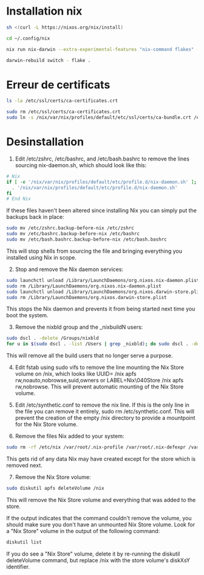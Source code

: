 # Installation nix

```bash
sh <(curl -L https://nixos.org/nix/install)

cd ~/.config/nix

nix run nix-darwin --extra-experimental-features "nix-command flakes" -- switch --flake .

darwin-rebuild switch - flake .
```

# Erreur de certificats

```bash
ls -la /etc/ssl/certs/ca-certificates.crt

sudo rm /etc/ssl/certs/ca-certificates.crt
sudo ln -s /nix/var/nix/profiles/default/etc/ssl/certs/ca-bundle.crt /etc/ssl/certs/ca-certificates.crt
```

# Desinstallation

1. Edit /etc/zshrc, /etc/bashrc, and /etc/bash.bashrc to remove the lines sourcing nix-daemon.sh, which should look like this:

```bash
# Nix
if [ -e '/nix/var/nix/profiles/default/etc/profile.d/nix-daemon.sh' ]; then
  . '/nix/var/nix/profiles/default/etc/profile.d/nix-daemon.sh'
fi
# End Nix
```

If these files haven't been altered since installing Nix you can simply put the backups back in place:

```bash
sudo mv /etc/zshrc.backup-before-nix /etc/zshrc
sudo mv /etc/bashrc.backup-before-nix /etc/bashrc
sudo mv /etc/bash.bashrc.backup-before-nix /etc/bash.bashrc
```

This will stop shells from sourcing the file and bringing everything you installed using Nix in scope.

2. Stop and remove the Nix daemon services:

```bash
sudo launchctl unload /Library/LaunchDaemons/org.nixos.nix-daemon.plist
sudo rm /Library/LaunchDaemons/org.nixos.nix-daemon.plist
sudo launchctl unload /Library/LaunchDaemons/org.nixos.darwin-store.plist
sudo rm /Library/LaunchDaemons/org.nixos.darwin-store.plist
```

This stops the Nix daemon and prevents it from being started next time you boot the system.

3. Remove the nixbld group and the \_nixbuildN users:

```bash
sudo dscl . -delete /Groups/nixbld
for u in $(sudo dscl . -list /Users | grep _nixbld); do sudo dscl . -delete /Users/$u; done
```

This will remove all the build users that no longer serve a purpose.

4. Edit fstab using sudo vifs to remove the line mounting the Nix Store volume on /nix, which looks like UUID=<uuid> /nix apfs rw,noauto,nobrowse,suid,owners or LABEL=Nix\040Store /nix apfs rw,nobrowse. This will prevent automatic mounting of the Nix Store volume.

5. Edit /etc/synthetic.conf to remove the nix line. If this is the only line in the file you can remove it entirely, sudo rm /etc/synthetic.conf. This will prevent the creation of the empty /nix directory to provide a mountpoint for the Nix Store volume.

6. Remove the files Nix added to your system:

```bash
sudo rm -rf /etc/nix /var/root/.nix-profile /var/root/.nix-defexpr /var/root/.nix-channels ~/.nix-profile ~/.nix-defexpr ~/.nix-channels
```

This gets rid of any data Nix may have created except for the store which is removed next.

7. Remove the Nix Store volume:

```bash
sudo diskutil apfs deleteVolume /nix
```

This will remove the Nix Store volume and everything that was added to the store.

If the output indicates that the command couldn't remove the volume, you should make sure you don't have an unmounted Nix Store volume. Look for a "Nix Store" volume in the output of the following command:

```bash
diskutil list
```

If you do see a "Nix Store" volume, delete it by re-running the diskutil deleteVolume command, but replace /nix with the store volume's diskXsY identifier.
